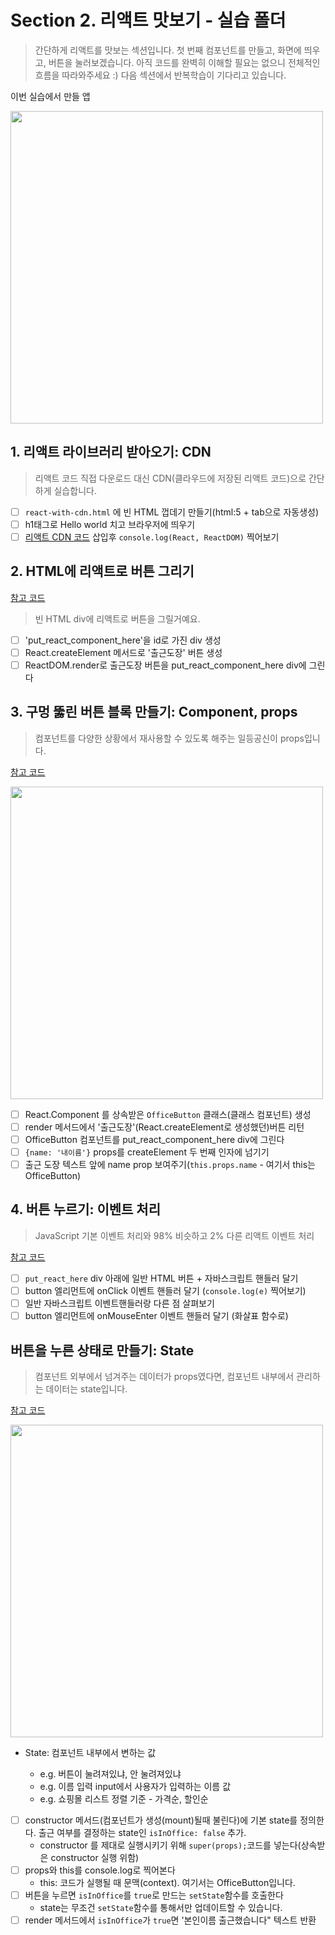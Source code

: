# Section 2. 리액트 맛보기 - 실습 폴더

> 간단하게 리액트를 맛보는 섹션입니다. 첫 번째 컴포넌트를 만들고, 화면에 띄우고, 버튼을 눌러보겠습니다. 아직 코드를 완벽히 이해할 필요는 없으니 전체적인 흐름을 따라와주세요 :) 다음 섹션에서 반복학습이 기다리고 있습니다.

이번 실습에서 만들 앱

<img src="https://user-images.githubusercontent.com/3839771/103170200-d36e3f00-4885-11eb-9901-cd426ed5a06e.png" width="500">

## 1. 리액트 라이브러리 받아오기: CDN

> 리액트 코드 직접 다운로드 대신 CDN(클라우드에 저장된 리액트 코드)으로 간단하게 실습합니다.

- [ ] `react-with-cdn.html` 에 빈 HTML 껍데기 만들기(html:5 + tab으로 자동생성)
- [ ] h1태그로 Hello world 치고 브라우저에 띄우기
- [ ] [리액트 CDN 코드](https://ko.reactjs.org/docs/cdn-links.html) 삽입후 `console.log(React, ReactDOM)` 찍어보기

## 2. HTML에 리액트로 버튼 그리기

[참고 코드](../../example-projects/section2/react-with-cdn-1.html)

> 빈 HTML div에 리액트로 버튼을 그릴거예요.

- [ ] 'put_react_component_here'을 id로 가진 div 생성
- [ ] React.createElement 메서드로 '출근도장' 버튼 생성
- [ ] ReactDOM.render로 출근도장 버튼을 put_react_component_here div에 그린다

## 3. 구멍 뚫린 버튼 블록 만들기: Component, props

> 컴포넌트를 다양한 상황에서 재사용할 수 있도록 해주는 일등공신이 props입니다.

[참고 코드](../../example-projects/section2/react-with-cdn-2.html)

<img src="https://user-images.githubusercontent.com/3839771/103167821-d0695380-4871-11eb-9bca-ab999ecc02ab.png" width="500">

- [ ] React.Component 를 상속받은 `OfficeButton` 클래스(클래스 컴포넌트) 생성
- [ ] render 메서드에서 '출근도장'(React.createElement로 생성했던)버튼 리턴
- [ ] OfficeButton 컴포넌트를 put_react_component_here div에 그린다
- [ ] `{name: '내이름'}` props를 createElement 두 번째 인자에 넘기기
- [ ] 출근 도장 텍스트 앞에 name prop 보여주기(`this.props.name` - 여기서 this는 OfficeButton)

## 4. 버튼 누르기: 이벤트 처리

> JavaScript 기본 이벤트 처리와 98% 비슷하고 2% 다른 리액트 이벤트 처리

[참고 코드](../../example-projects/section2/react-with-cdn-3.html)

- [ ] `put_react_here` div 아래에 일반 HTML 버튼 + 자바스크립트 핸들러 달기
- [ ] button 엘리먼트에 onClick 이벤트 핸들러 달기 (`console.log(e)` 찍어보기)
- [ ] 일반 자바스크립트 이벤트핸들러랑 다른 점 살펴보기
- [ ] button 엘리먼트에 onMouseEnter 이벤트 핸들러 달기 (화살표 함수로)

## 버튼을 누른 상태로 만들기: State

> 컴포넌트 외부에서 넘겨주는 데이터가 props였다면, 컴포넌트 내부에서 관리하는 데이터는 state입니다.

[참고 코드](../../example-projects/section2/react-with-cdn-4.html)

<img src="https://user-images.githubusercontent.com/3839771/103170209-dff29780-4885-11eb-9f40-0bd6c3c3ab0f.png" width="500">

- State: 컴포넌트 내부에서 변하는 값

  - e.g. 버튼이 눌려져있냐, 안 눌려져있냐
  - e.g. 이름 입력 input에서 사용자가 입력하는 이름 값
  - e.g. 쇼핑몰 리스트 정렬 기준 - 가격순, 할인순

- [ ] constructor 메서드(컴포넌트가 생성(mount)될때 불린다)에 기본 state를 정의한다. 출근 여부를 결정하는 state인 `isInOffice: false` 추가.
  - constructor 를 제대로 실행시키기 위해 `super(props);`코드를 넣는다(상속받은 constructor 실행 위함)
- [ ] props와 this를 console.log로 찍어본다
  - this: 코드가 실행될 때 문맥(context). 여기서는 OfficeButton입니다.
- [ ] 버튼을 누르면 `isInOffice`를 `true`로 만드는 `setState`함수를 호출한다
  - state는 무조건 `setState`함수를 통해서만 업데이트할 수 있습니다.
- [ ] render 메서드에서 `isInOffice`가 `true`면 '본인이름 출근했습니다" 텍스트 반환
